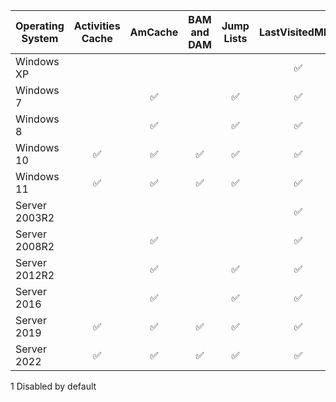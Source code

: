| Operating System | Activities Cache | AmCache | BAM and DAM | Jump Lists | LastVisitedMRU | Prefetch | RecentApps | ShimCache | SRUM | UserAssist |
|------------------|:----------------:|:-------:|:-----------:|:----------:|:--------------:|:--------:|-----------:|:---------:|:----:|:----------:|
| Windows XP ||||| ✅ | ✅ ||||
| Windows 7 || ✅ || ✅ | ✅ | ✅ |            |           |      |            |
| Windows 8 || ✅ || ✅ | ✅ | ✅ |            |           |      |            |
| Windows 10 | ✅ | ✅ | ✅ | ✅ | ✅ | ✅ |            |           |      |            |
| Windows 11 | ✅ | ✅ | ✅ | ✅ | ✅ | ✅ |            |           |      |            |
| Server 2003R2 ||||| ✅ | ^1 |            |           |      |            |
| Server 2008R2 || ✅ ||| ✅ | ^1 |            |           |      |            |
| Server 2012R2 || ✅ || ✅ | ✅ | ^1 |            |           |      |            |
| Server 2016 || ✅ || ✅ | ✅ | ^1 |            |           |      |            |
| Server 2019 | ✅ | ✅ | ✅ | ✅ | ✅ | ^1 |            |           |      |            |
| Server 2022 | ✅ | ✅ | ✅ | ✅ | ✅ | ^1 |            |           |      |            |

1 Disabled by default